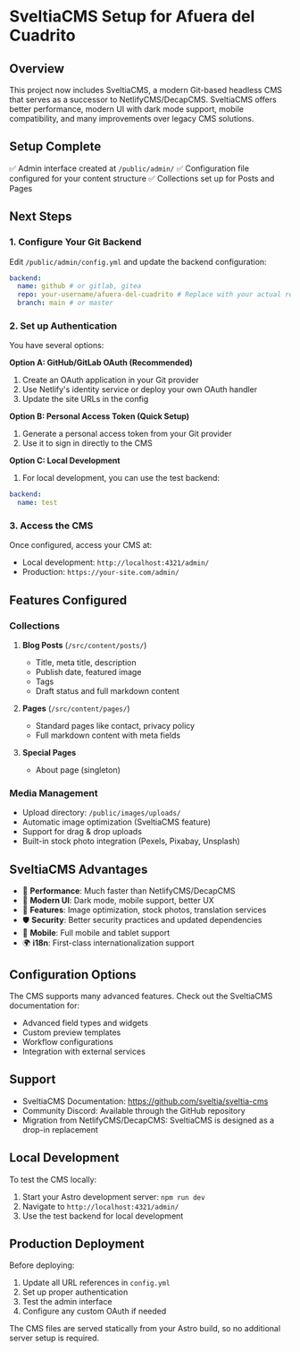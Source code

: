 # SveltiaCMS Setup for Afuera del Cuadrito

## Overview

This project now includes SveltiaCMS, a modern Git-based headless CMS that serves as a successor to NetlifyCMS/DecapCMS. SveltiaCMS offers better performance, modern UI with dark mode support, mobile compatibility, and many improvements over legacy CMS solutions.

## Setup Complete

✅ Admin interface created at `/public/admin/`
✅ Configuration file configured for your content structure
✅ Collections set up for Posts and Pages

## Next Steps

### 1. Configure Your Git Backend

Edit `/public/admin/config.yml` and update the backend configuration:

```yaml
backend:
  name: github # or gitlab, gitea
  repo: your-username/afuera-del-cuadrito # Replace with your actual repository
  branch: main # or master
```

### 2. Set up Authentication

You have several options:

**Option A: GitHub/GitLab OAuth (Recommended)**

1. Create an OAuth application in your Git provider
2. Use Netlify's identity service or deploy your own OAuth handler
3. Update the site URLs in the config

**Option B: Personal Access Token (Quick Setup)**

1. Generate a personal access token from your Git provider
2. Use it to sign in directly to the CMS

**Option C: Local Development**

1. For local development, you can use the test backend:

```yaml
backend:
  name: test
```

### 3. Access the CMS

Once configured, access your CMS at:

- Local development: `http://localhost:4321/admin/`
- Production: `https://your-site.com/admin/`

## Features Configured

### Collections

1. **Blog Posts** (`/src/content/posts/`)
   - Title, meta title, description
   - Publish date, featured image
   - Tags
   - Draft status and full markdown content

2. **Pages** (`/src/content/pages/`)
   - Standard pages like contact, privacy policy
   - Full markdown content with meta fields

3. **Special Pages**
   - About page (singleton)

### Media Management

- Upload directory: `/public/images/uploads/`
- Automatic image optimization (SveltiaCMS feature)
- Support for drag & drop uploads
- Built-in stock photo integration (Pexels, Pixabay, Unsplash)

## SveltiaCMS Advantages

- 🚀 **Performance**: Much faster than NetlifyCMS/DecapCMS
- 🎨 **Modern UI**: Dark mode, mobile support, better UX
- 🔧 **Features**: Image optimization, stock photos, translation services
- 🛡️ **Security**: Better security practices and updated dependencies
- 📱 **Mobile**: Full mobile and tablet support
- 🌍 **i18n**: First-class internationalization support

## Configuration Options

The CMS supports many advanced features. Check out the SveltiaCMS documentation for:

- Advanced field types and widgets
- Custom preview templates
- Workflow configurations
- Integration with external services

## Support

- SveltiaCMS Documentation: https://github.com/sveltia/sveltia-cms
- Community Discord: Available through the GitHub repository
- Migration from NetlifyCMS/DecapCMS: SveltiaCMS is designed as a drop-in replacement

## Local Development

To test the CMS locally:

1. Start your Astro development server: `npm run dev`
2. Navigate to `http://localhost:4321/admin/`
3. Use the test backend for local development

## Production Deployment

Before deploying:

1. Update all URL references in `config.yml`
2. Set up proper authentication
3. Test the admin interface
4. Configure any custom OAuth if needed

The CMS files are served statically from your Astro build, so no additional server setup is required.
